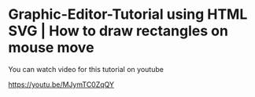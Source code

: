 # Graphic-Editor-Tutorial using HTML SVG | How to draw rectangles on mouse move

You can watch video for this tutorial on youtube

https://youtu.be/MJymTC0ZqQY
